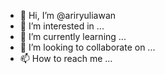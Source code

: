- 👋 Hi, I’m @ariryuliawan
- 👀 I’m interested in ...
- 🌱 I’m currently learning ...
- 💞️ I’m looking to collaborate on ...
- 📫 How to reach me ...

<!---
ariryuliawan/ariryuliawan is a ✨ special ✨ repository because its `README.md` (this file) appears on your GitHub profile.
You can click the Preview link to take a look at your changes.
--->
